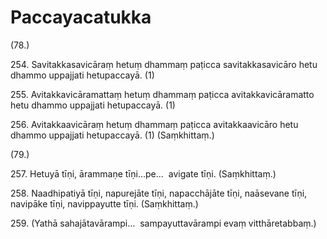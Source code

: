 # Paccayacatukka

(78.)

254\. Savitakkasavicāraṃ hetuṃ dhammaṃ paṭicca savitakkasavicāro hetu dhammo uppajjati hetupaccayā. (1)

255\. Avitakkavicāramattaṃ hetuṃ dhammaṃ paṭicca avitakkavicāramatto hetu dhammo uppajjati hetupaccayā. (1)

256\. Avitakkaavicāraṃ hetuṃ dhammaṃ paṭicca avitakkaavicāro hetu dhammo uppajjati hetupaccayā. (1) (Saṃkhittaṃ.)

(79.)

257\. Hetuyā tīṇi, ārammaṇe tīṇi…pe…  avigate tīṇi. (Saṃkhittaṃ.)

258\. Naadhipatiyā tīṇi, napurejāte tīṇi, napacchājāte tīṇi, naāsevane tīṇi, navipāke tīṇi, navippayutte tīṇi. (Saṃkhittaṃ.)

259\. (Yathā sahajātavārampi…  sampayuttavārampi evaṃ vitthāretabbaṃ.)
